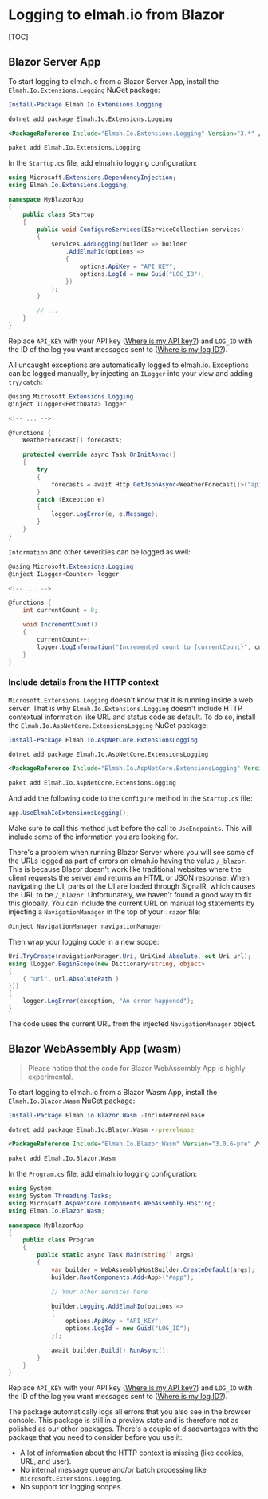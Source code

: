 # Logging to elmah.io from Blazor

[TOC]

## Blazor Server App

To start logging to elmah.io from a Blazor Server App, install the `Elmah.Io.Extensions.Logging` NuGet package:

```powershell fct_label="Package Manager"
Install-Package Elmah.Io.Extensions.Logging
```
```cmd fct_label=".NET CLI"
dotnet add package Elmah.Io.Extensions.Logging
```
```xml fct_label="PackageReference"
<PackageReference Include="Elmah.Io.Extensions.Logging" Version="3.*" />
```
```xml fct_label="Paket CLI"
paket add Elmah.Io.Extensions.Logging
```

In the `Startup.cs` file, add elmah.io logging configuration:

```csharp
using Microsoft.Extensions.DependencyInjection;
using Elmah.Io.Extensions.Logging;

namespace MyBlazorApp
{
    public class Startup
    {
        public void ConfigureServices(IServiceCollection services)
        {
            services.AddLogging(builder => builder
                .AddElmahIo(options =>
                {
                    options.ApiKey = "API_KEY";
                    options.LogId = new Guid("LOG_ID");
                })
            );
        }

        // ...
    }
}
```

Replace `API_KEY` with your API key ([Where is my API key?](https://docs.elmah.io/where-is-my-api-key/)) and `LOG_ID` with the ID of the log you want messages sent to ([Where is my log ID?](https://docs.elmah.io/where-is-my-log-id/)).

All uncaught exceptions are automatically logged to elmah.io. Exceptions can be logged manually, by injecting an `ILogger` into your view and adding `try/catch`:

```csharp
@using Microsoft.Extensions.Logging
@inject ILogger<FetchData> logger

<!-- ... -->

@functions {
    WeatherForecast[] forecasts;

    protected override async Task OnInitAsync()
    {
        try
        {
            forecasts = await Http.GetJsonAsync<WeatherForecast[]>("api/SampleData/WeatherForecasts-nonexisting");
        }
        catch (Exception e)
        {
            logger.LogError(e, e.Message);
        }
    }
}
```

`Information` and other severities can be logged as well:

```csharp
@using Microsoft.Extensions.Logging
@inject ILogger<Counter> logger

<!-- ... -->

@functions {
    int currentCount = 0;

    void IncrementCount()
    {
        currentCount++;
        logger.LogInformation("Incremented count to {currentCount}", currentCount);
    }
}
```

### Include details from the HTTP context

`Microsoft.Extensions.Logging` doesn't know that it is running inside a web server. That is why `Elmah.Io.Extensions.Logging` doesn't include HTTP contextual information like URL and status code as default. To do so, install the `Elmah.Io.AspNetCore.ExtensionsLogging` NuGet package:

```powershell fct_label="Package Manager"
Install-Package Elmah.Io.AspNetCore.ExtensionsLogging
```
```cmd fct_label=".NET CLI"
dotnet add package Elmah.Io.AspNetCore.ExtensionsLogging
```
```xml fct_label="PackageReference"
<PackageReference Include="Elmah.Io.AspNetCore.ExtensionsLogging" Version="3.*" />
```
```xml fct_label="Paket CLI"
paket add Elmah.Io.AspNetCore.ExtensionsLogging
```

And add the following code to the `Configure` method in the `Startup.cs` file:

```csharp
app.UseElmahIoExtensionsLogging();
```

Make sure to call this method just before the call to `UseEndpoints`. This will include some of the information you are looking for.

There's a problem when running Blazor Server where you will see some of the URLs logged as part of errors on elmah.io having the value `/_blazor`. This is because Blazor doesn't work like traditional websites where the client requests the server and returns an HTML or JSON response. When navigating the UI, parts of the UI are loaded through SignalR, which causes the URL to be `/_blazor`. Unfortunately, we haven't found a good way to fix this globally. You can include the current URL on manual log statements by injecting a `NavigationManager` in the top of your `.razor` file:

```csharp
@inject NavigationManager navigationManager
```

Then wrap your logging code in a new scope:

```csharp
Uri.TryCreate(navigationManager.Uri, UriKind.Absolute, out Uri url);
using (Logger.BeginScope(new Dictionary<string, object> 
{
    { "url", url.AbsolutePath }
}))
{
    logger.LogError(exception, "An error happened");
}
```

The code uses the current URL from the injected `NavigationManager` object.

## Blazor WebAssembly App (wasm)

> Please notice that the code for Blazor WebAssembly App is highly experimental.

To start logging to elmah.io from a Blazor Wasm App, install the `Elmah.Io.Blazor.Wasm` NuGet package:

```powershell fct_label="Package Manager"
Install-Package Elmah.Io.Blazor.Wasm -IncludePrerelease
```
```cmd fct_label=".NET CLI"
dotnet add package Elmah.Io.Blazor.Wasm --prerelease
```
```xml fct_label="PackageReference"
<PackageReference Include="Elmah.Io.Blazor.Wasm" Version="3.0.6-pre" />
```
```xml fct_label="Paket CLI"
paket add Elmah.Io.Blazor.Wasm
```

In the `Program.cs` file, add elmah.io logging configuration:

```csharp
using System;
using System.Threading.Tasks;
using Microsoft.AspNetCore.Components.WebAssembly.Hosting;
using Elmah.Io.Blazor.Wasm;

namespace MyBlazorApp
{
    public class Program
    {
        public static async Task Main(string[] args)
        {
            var builder = WebAssemblyHostBuilder.CreateDefault(args);
            builder.RootComponents.Add<App>("#app");

            // Your other services here

            builder.Logging.AddElmahIo(options =>
            {
                options.ApiKey = "API_KEY";
                options.LogId = new Guid("LOG_ID");
            });

            await builder.Build().RunAsync();
        }
    }
}
```

Replace `API_KEY` with your API key ([Where is my API key?](https://docs.elmah.io/where-is-my-api-key/)) and `LOG_ID` with the ID of the log you want messages sent to ([Where is my log ID?](https://docs.elmah.io/where-is-my-log-id/)).

The package automatically logs all errors that you also see in the browser console. This package is still in a preview state and is therefore not as polished as our other packages. There's a couple of disadvantages with the package that you need to consider before you use it:

- A lot of information about the HTTP context is missing (like cookies, URL, and user).
- No internal message queue and/or batch processing like `Microsoft.Extensions.Logging`.
- No support for logging scopes.
